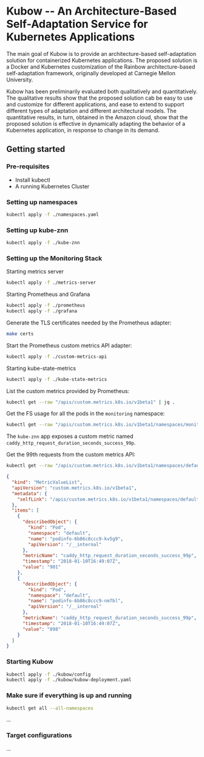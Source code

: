 # Kubow -- An Architecture-Based Self-Adaptation Service for Kubernetes Applications


The main goal of Kubow is to provide an architecture-based self-adaptation solution for containerized Kubernetes applications. The proposed solution is a Docker and Kubernetes customization of the Rainbow architecture-based self-adaptation framework, originally developed at Carnegie Mellon University. 

Kubow has been preliminarily evaluated both qualitatively and quantitatively. The qualitative results show that the proposed solution cab be easy to use and customize for different applications, and ease to extend to support different types of adaptation and different architectural models. The quantitative results, in turn, obtained in the Amazon cloud, show that the proposed solution is effective in dynamically adapting the behavior of a Kubernetes application, in response to change in its demand. 

## Getting started

### Pre-requisites

- Install kubectl
- A running Kubernetes Cluster

### Setting up namespaces
```sh
kubectl apply -f ./namespaces.yaml
```

### Setting up kube-znn 
```sh
kubectl apply -f ./kube-znn
```


### Setting up the Monitoring Stack

Starting metrics server

```sh
kubectl apply -f ./metrics-server
```

Starting Prometheus and Grafana

```sh
kubectl apply -f ./prometheus
kubectl apply -f ./grafana
```

Generate the TLS certificates needed by the Prometheus adapter:

```bash
make certs
```

Start the Prometheus custom metrics API adapter:

```sh
kubectl apply -f ./custom-metrics-api
```

Starting kube-state-metrics

```sh
kubectl apply -f ./kube-state-metrics
```

List the custom metrics provided by Prometheus:

```bash
kubectl get --raw "/apis/custom.metrics.k8s.io/v1beta1" | jq .
```

Get the FS usage for all the pods in the `monitoring` namespace:

```bash
kubectl get --raw "/apis/custom.metrics.k8s.io/v1beta1/namespaces/monitoring/pods/*/fs_usage_bytes" | jq .
```

The `kube-znn` app exposes a custom metric named `caddy_http_request_duration_seconds_success_99p`. 

Get the 99th requests from the custom metrics API:

```bash
kubectl get --raw "/apis/custom.metrics.k8s.io/v1beta1/namespaces/default/pods/*/caddy_http_request_duration_seconds_success_99p" | jq .
```
```json
{
  "kind": "MetricValueList",
  "apiVersion": "custom.metrics.k8s.io/v1beta1",
  "metadata": {
    "selfLink": "/apis/custom.metrics.k8s.io/v1beta1/namespaces/default/pods/%2A/caddy_http_request_duration_seconds_success_99p"
  },
  "items": [
    {
      "describedObject": {
        "kind": "Pod",
        "namespace": "default",
        "name": "podinfo-6b86c8ccc9-kv5g9",
        "apiVersion": "/__internal"
      },
      "metricName": "caddy_http_request_duration_seconds_success_99p",
      "timestamp": "2018-01-10T16:49:07Z",
      "value": "901"
    },
    {
      "describedObject": {
        "kind": "Pod",
        "namespace": "default",
        "name": "podinfo-6b86c8ccc9-nm7bl",
        "apiVersion": "/__internal"
      },
      "metricName": "caddy_http_request_duration_seconds_success_99p",
      "timestamp": "2018-01-10T16:49:07Z",
      "value": "898"
    }
  ]
}
```

### Starting Kubow

```sh
kubectl apply -f ./kubow/config
kubectl apply -f ./kubow/kubow-deployment.yaml
```

### Make sure if everything is up and running

```sh
kubectl get all --all-namespaces
```


...

### Target configurations

... 
